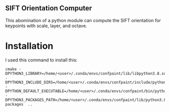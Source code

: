 ## SIFT Orientation Computer
This abomination of a python module can compute the SIFT orientation for keypoints with scale, layer, and octave.

# Installation
I used this command to install this:
```
cmake -DPYTHON3_LIBRARY=/home/<user>/.conda/envs/confpaint/lib/libpython3.8.so -DPYTHON3_INCLUDE_DIRS=/home/<user>/.conda/envs/confpaint/include/python3.8 -DPYTHON_DEFAULT_EXECUTABLE=/home/<user>/.conda/envs/confpaint/bin/python3 -DPYTHON3_PACKAGES_PATH=/home/<user>/.conda/envs/confpaint/lib/python3.8/site-packages  ..
```
